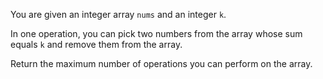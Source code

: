 You are given an integer array `nums` and an integer `k`.

In one operation, you can pick two numbers from the array whose sum equals `k` and remove them from the array.

Return the maximum number of operations you can perform on the array.